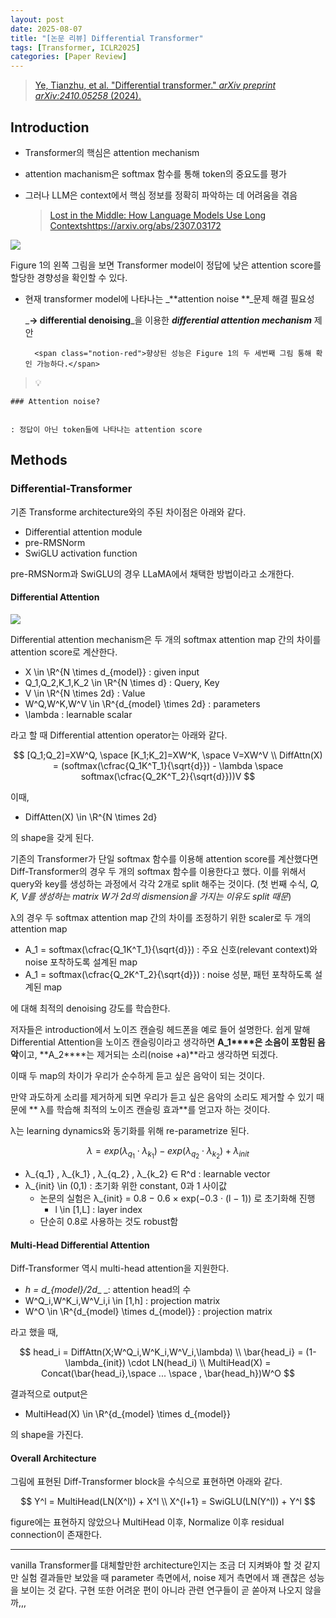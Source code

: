 ```yaml
---
layout: post
date: 2025-08-07
title: "[논문 리뷰] Differential Transformer"
tags: [Transformer, ICLR2025]
categories: [Paper Review]
---
```


> [Ye, Tianzhu, et al. "Differential transformer." ](https://arxiv.org/abs/2410.05258)[_arXiv preprint arXiv:2410.05258_](https://arxiv.org/abs/2410.05258)[ (2024).](https://arxiv.org/abs/2410.05258)



## Introduction

- Transformer의 핵심은 attention mechanism
- attention machanism은 softmax 함수를 통해 token의 중요도를 평가
- 그러나 LLM은 context에서 핵심 정보를 정확히 파악하는 데 어려움을 겪음

	> [Lost in the Middle: How Language Models Use Long Contextshttps://arxiv.org/abs/2307.03172](https://arxiv.org/abs/2307.03172)


![](https://prod-files-secure.s3.us-west-2.amazonaws.com/542b861c-36a8-4051-84e5-8804b6728dba/9083ea56-691a-4752-ae26-47f403431ac8/image.png?X-Amz-Algorithm=AWS4-HMAC-SHA256&X-Amz-Content-Sha256=UNSIGNED-PAYLOAD&X-Amz-Credential=ASIAZI2LB46624BEFCFZ%2F20250915%2Fus-west-2%2Fs3%2Faws4_request&X-Amz-Date=20250915T110053Z&X-Amz-Expires=3600&X-Amz-Security-Token=IQoJb3JpZ2luX2VjEPv%2F%2F%2F%2F%2F%2F%2F%2F%2F%2FwEaCXVzLXdlc3QtMiJHMEUCIFCttFB%2BULFJ3%2BrgEpjlADqAVBOCJsL4Asm2%2BdirTZXkAiEA%2FJizQXyM0bSHOZVZQTc90j%2Fkgk2sEVoRbbLTTY%2BbUOAq%2FwMIcxAAGgw2Mzc0MjMxODM4MDUiDBJhf5J4FEVx6YqWUCrcA5xvYLhRiK8Pe4yMEm%2FLmtuvCFZI%2BCPUJJLhQ%2Bh%2Bv2EuVCBdEcLQyAdVIcQ0KlSN8Y1o1G7w8n%2Bw774iJ%2B2ylMGAR6M7K7Mwt%2BEJigJcGWscm%2FQdcOMARHBfLa3HVUq2Rr3GLg%2Fabo0tbuKV5MeoAmFWnjAK8IVBGpd3B8Cr4pVW%2B3ns9u3qjGJa01IHXARvUHSmoq3QRc3y3hNIk4%2BdCD5VgeggVL3m%2BJn%2BjJ3Eg8%2Bw%2F1z0J9AsMSX3%2FuUYLtXSfyUjASwBfOD8RQd3rrehKC%2Fvnz0oxe0UFBmikiPK8Vhw7VJaFR3%2FqTuPq1B7if5eZcvyMs1XOyMqJZfR%2FXaiu%2FQo7cwtHd20pYfERgb0o%2F77i6SViFBuN8imkGudebSkJK%2F0qZqgbyAc%2Bf2LF%2FhN1VGYyCfN6kGpT6bMMqLefUyOKuowzqjp7spNqvGBzysOQuKzenm5vj6YHzqqrA0eBuTg5g5pefri6YxAC87LMJeDx96UPWNsioj3w2rmsoYX1ZzdcjpAF8yWMbbbhqh3uVgcZLBezr%2FPRKawWY6dvpNhFR0JJ3PThgTQUoR11zPzNCrQENeUloRHc8J2kmOE1XxbhaaHptKiP56go3wmJ1cfk%2BnRU6lPaC3Ot9gKMOjRn8YGOqUBQ14LFSwxCduakL4nyTo8UcakMcICoRQWGCee8ZWNp0Bwm%2BIlmcPrqv%2F4YvKG%2BHdYRVQGt71X5gy%2FWXi4soSqfrHMI9RbCBj6U6yAn5IChXiRW2Jnn42X%2F4PQssTxKI5AdKuk6mc0U58h2vMtqdopUAdlD%2FraGLdW6e%2BdhIAc4Z79LZt0fAzUW8NgTsUgzVhZiI5INu6GBpJGPc221pQpdQbWzAms&X-Amz-Signature=5801bbbb173b3fdf486c375587e56955591aca85da981c188830de82e8a3cb05&X-Amz-SignedHeaders=host&x-amz-checksum-mode=ENABLED&x-id=GetObject)


Figure 1의 왼쪽 그림을 보면 Transformer model이 정답에 낮은 attention score를 할당한 경향성을 확인할 수 있다.

- 현재 transformer model에 나타나는 _**attention noise **_문제 해결 필요성

	_**→ differential denoising**_을 이용한 _**differential attention mechanism**_ 제안


		<span class="notion-red">향상된 성능은 Figure 1의 두 세번째 그림 통해 확인 가능하다.</span>


> 💡 


	### Attention noise?


	: 정답이 아닌 token들에 나타나는 attention score



## Methods



### Differential-Transformer


기존 Transforme architecture와의 주된 차이점은 아래와 같다.

- Differential attention module
- pre-RMSNorm
- SwiGLU activation function

pre-RMSNorm과 SwiGLU의 경우 LLaMA에서 채택한 방법이라고 소개한다.



#### Differential Attention


![](https://prod-files-secure.s3.us-west-2.amazonaws.com/542b861c-36a8-4051-84e5-8804b6728dba/116d70b2-1963-4810-9167-f4c7d8a06e8f/image.png?X-Amz-Algorithm=AWS4-HMAC-SHA256&X-Amz-Content-Sha256=UNSIGNED-PAYLOAD&X-Amz-Credential=ASIAZI2LB46624BEFCFZ%2F20250915%2Fus-west-2%2Fs3%2Faws4_request&X-Amz-Date=20250915T110053Z&X-Amz-Expires=3600&X-Amz-Security-Token=IQoJb3JpZ2luX2VjEPv%2F%2F%2F%2F%2F%2F%2F%2F%2F%2FwEaCXVzLXdlc3QtMiJHMEUCIFCttFB%2BULFJ3%2BrgEpjlADqAVBOCJsL4Asm2%2BdirTZXkAiEA%2FJizQXyM0bSHOZVZQTc90j%2Fkgk2sEVoRbbLTTY%2BbUOAq%2FwMIcxAAGgw2Mzc0MjMxODM4MDUiDBJhf5J4FEVx6YqWUCrcA5xvYLhRiK8Pe4yMEm%2FLmtuvCFZI%2BCPUJJLhQ%2Bh%2Bv2EuVCBdEcLQyAdVIcQ0KlSN8Y1o1G7w8n%2Bw774iJ%2B2ylMGAR6M7K7Mwt%2BEJigJcGWscm%2FQdcOMARHBfLa3HVUq2Rr3GLg%2Fabo0tbuKV5MeoAmFWnjAK8IVBGpd3B8Cr4pVW%2B3ns9u3qjGJa01IHXARvUHSmoq3QRc3y3hNIk4%2BdCD5VgeggVL3m%2BJn%2BjJ3Eg8%2Bw%2F1z0J9AsMSX3%2FuUYLtXSfyUjASwBfOD8RQd3rrehKC%2Fvnz0oxe0UFBmikiPK8Vhw7VJaFR3%2FqTuPq1B7if5eZcvyMs1XOyMqJZfR%2FXaiu%2FQo7cwtHd20pYfERgb0o%2F77i6SViFBuN8imkGudebSkJK%2F0qZqgbyAc%2Bf2LF%2FhN1VGYyCfN6kGpT6bMMqLefUyOKuowzqjp7spNqvGBzysOQuKzenm5vj6YHzqqrA0eBuTg5g5pefri6YxAC87LMJeDx96UPWNsioj3w2rmsoYX1ZzdcjpAF8yWMbbbhqh3uVgcZLBezr%2FPRKawWY6dvpNhFR0JJ3PThgTQUoR11zPzNCrQENeUloRHc8J2kmOE1XxbhaaHptKiP56go3wmJ1cfk%2BnRU6lPaC3Ot9gKMOjRn8YGOqUBQ14LFSwxCduakL4nyTo8UcakMcICoRQWGCee8ZWNp0Bwm%2BIlmcPrqv%2F4YvKG%2BHdYRVQGt71X5gy%2FWXi4soSqfrHMI9RbCBj6U6yAn5IChXiRW2Jnn42X%2F4PQssTxKI5AdKuk6mc0U58h2vMtqdopUAdlD%2FraGLdW6e%2BdhIAc4Z79LZt0fAzUW8NgTsUgzVhZiI5INu6GBpJGPc221pQpdQbWzAms&X-Amz-Signature=30594eeefcf354780453f3faa8cc9c8242751b515ee7462d92c3bc956ad4121a&X-Amz-SignedHeaders=host&x-amz-checksum-mode=ENABLED&x-id=GetObject)


Differential attention mechanism은 두 개의 softmax attention map 간의 차이를 attention score로 계산한다.

- X \in \R^{N \times d\_{model}} : given input
- Q\_1,Q\_2,K\_1,K\_2 \in \R^{N \times d} : Query, Key
- V \in \R^{N \times 2d} : Value
- W^Q,W^K,W^V \in \R^{d\_{model} \times 2d} : parameters
- \lambda : learnable scalar

라고 할 때 Differential attention operator는 아래와 같다.


$$
[Q_1;Q_2]=XW^Q, \space [K_1;K_2]=XW^K, \space V=XW^V \\
DiffAttn(X) = (softmax(\cfrac{Q_1K^T_1}{\sqrt{d}}) - \lambda \space softmax(\cfrac{Q_2K^T_2}{\sqrt{d}}))V
$$


이때,

- DiffAtten(X) \in \R^{N \times 2d}

의 shape을 갖게 된다.


기존의 Transformer가 단일 softmax 함수를 이용해 attention score를 계산했다면 Diff-Transformer의 경우 두 개의 softmax 함수를 이용한다고 했다. 이를 위해서 query와 key를 생성하는 과정에서 각각 2개로 split 해주는 것이다. <span class="notion-red">(첫 번째 수식, </span><span class="notion-red">_Q, K, V를 생성하는 matrix W가 2d의 dismension을 가지는 이유도 split 때문_</span><span class="notion-red">)</span>


 λ의 경우 두 softmax attention map 간의 차이를 조정하기 위한 scaler로 두 개의 attention map

- A\_1 = softmax(\cfrac{Q\_1K^T\_1}{\sqrt{d}}) : 주요 신호(relevant context)와 noise 포착하도록 설계된 map
- A\_1 = softmax(\cfrac{Q\_2K^T\_2}{\sqrt{d}}) : noise 성분, 패턴 포착하도록 설계된 map 

에 대해 최적의 denoising 강도를 학습한다.


저자들은 introduction에서 노이즈 캔슬링 헤드폰을 예로 들어 설명한다. 쉽게 말해 Differential Attention을 노이즈 캔슬링이라고 생각하면 **A\_1****은 소음이 포함된 음악**이고, **A\_2****는 제거되는 소리(noise +a)**라고 생각하면 되겠다. 


이때 두 map의 차이가 우리가 순수하게 듣고 싶은 음악이 되는 것이다. 


만약 과도하게 소리를 제거하게 되면 우리가 듣고 싶은 음악의 소리도 제거할 수 있기 때문에 ** λ를 학습해 최적의 노이즈 캔슬링 효과**를 얻고자 하는 것이다.


λ는 learning dynamics와 동기화를 위해 re-parametrize 된다.


$$
\lambda = exp(\lambda_{q_1} \cdot \lambda_{k_1}) - exp(\lambda_{q_2} \cdot \lambda_{k_2}) + \lambda_{init}
$$

- λ\_{q\_1} , λ\_{k\_1} , λ\_{q\_2} , λ\_{k\_2} ∈ R^d : learnable vector
- λ\_{init} \in (0,1) : 초기화 위한 constant, 0과 1 사이값
	- 논문의 실험은 λ\_{init} = 0.8 − 0.6 × exp(−0.3 · (l − 1)) 로 초기화해 진행
		- l \in [1,L] : layer index
	- 단순히 0.8로 사용하는 것도 robust함


#### **Multi-Head Differential Attention**


Diff-Transformer 역시 multi-head attention을 지원한다.

- _h = d\_{model}/2d__ _: attention head의 수
- W^Q\_i,W^K\_i,W^V\_i,i \in [1,h] : projection matrix
- W^O \in \R^{d\_{model} \times d\_{model}} : projection matrix

라고 했을 때,


$$
head_i = DiffAttn(X;W^Q_i,W^K_i,W^V_i,\lambda) \\
\bar{head_i} = (1-\lambda_{init}) \cdot LN(head_i) \\
MultiHead(X) = Concat(\bar{head_i},\space ... \space , \bar{head_h})W^O
$$


결과적으로 output은

- MultiHead(X) \in \R^{d\_{model} \times d\_{model}}

의 shape을 가진다.



#### Overall Architecture


그림에 표현된 Diff-Transformer block을 수식으로 표현하면 아래와 같다.


$$
Y^l = MultiHead(LN(X^l)) + X^l \\
X^{l+1} = SwiGLU(LN(Y^l)) + Y^l
$$


figure에는 표현하지 않았으나 MultiHead 이후, Normalize 이후 residual connection이 존재한다.


---


vanilla Transformer를 대체할만한 architecture인지는 조금 더 지켜봐야 할 것 같지만 실험 결과들만 보았을 때 parameter 측면에서, noise 제거 측면에서 꽤 괜찮은 성능을 보이는 것 같다. 구현 또한 어려운 편이 아니라 관련 연구들이 곧 쏟아져 나오지 않을까,,,

